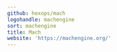 ```yaml
---
github: hexops/mach
logohandle: machengine
sort: machengine
title: Mach
website: 'https://machengine.org/'
---
```

